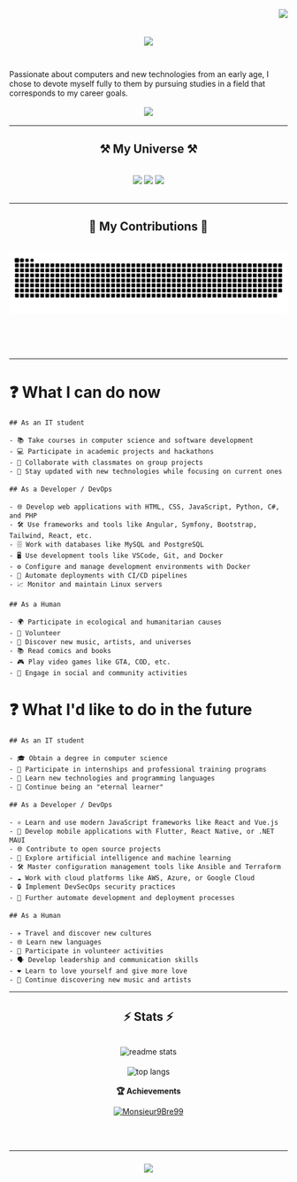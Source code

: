 
<img align="right" src="https://visitor-badge.laobi.icu/badge?page_id=Monsieur9Bre99.Monsieur9Bre99" />

<h1 align="center">
    <img src="https://readme-typing-svg.herokuapp.com/?font=Righteous&size=36&center=true&vCenter=true&width=500&height=70&duration=4000&lines=Hi+There!+👋;+I'm+Breroot!;&color=%24115e8e" />
</h1>

<br/>
    Passionate about computers and new technologies from an early age, I chose to devote myself fully to them by pursuing studies in a field that corresponds to my career goals.
 
<div align="center"> 
<br/>
<!--   <a href="mailto:" style="text-decoration: none;">
    <img src="https://img.shields.io/badge/Gmail-333333?style=for-the-badge&logo=gmail&logoColor=blue" />
  </a> &nbsp; -->
  <a href="https://tinyurl.com/sanbre/" target="_blank" style="text-decoration: none;">
    <img src="https://img.shields.io/badge/LinkedIn-0077B5?style=for-the-badge&logo=linkedin&logoColor=white" target="_blank" />
  </a>
</div>

 <hr/>
 
<h2 align="center">⚒️ My Universe ⚒️</h2>
<br/>
<div align="center">
    <!-- Langages -->
    <img src="https://skillicons.dev/icons?i=html,css,sass,javascript,python,php,md,cs" />
    <!-- Frameworks -->
    <img src="https://skillicons.dev/icons?i=nodejs,angular,symfony,bootstrap" />
    <!-- Outils -->
    <img src="https://skillicons.dev/icons?i=vscode,github,figma,tailwind,gitlab,codepen,git,linux,powershell,docker,wordpress,postgres,mysql,postman" /><br>
</div>

<br/>
<hr/>

<div align="center">
  <h2>🐍 My Contributions 🐍</h2>
  <br>
  <img alt="snake eating my contributions" src="https://raw.githubusercontent.com/Monsieur9Bre99/Monsieur9Bre99/output/github-contribution-grid-snake.svg" />
  
  <br/><br/><br/>
</div>
<hr/>


# ❓ What I can do now
```
## As an IT student

- 📚 Take courses in computer science and software development
- 💻 Participate in academic projects and hackathons
- 🤝 Collaborate with classmates on group projects
- 🔄 Stay updated with new technologies while focusing on current ones

## As a Developer / DevOps

- 🌐 Develop web applications with HTML, CSS, JavaScript, Python, C#, and PHP
- 🛠️ Use frameworks and tools like Angular, Symfony, Bootstrap, Tailwind, React, etc.
- 🗄️ Work with databases like MySQL and PostgreSQL
- 🖥️ Use development tools like VSCode, Git, and Docker
- ⚙️ Configure and manage development environments with Docker
- 🚀 Automate deployments with CI/CD pipelines
- 📈 Monitor and maintain Linux servers

## As a Human

- 🌍 Participate in ecological and humanitarian causes
- 🤲 Volunteer
- 🎵 Discover new music, artists, and universes
- 📚 Read comics and books
- 🎮 Play video games like GTA, COD, etc.
- 👫 Engage in social and community activities
```

# ❓ What I'd like to do in the future

```
## As an IT student

- 🎓 Obtain a degree in computer science
- 🏢 Participate in internships and professional training programs
- 📖 Learn new technologies and programming languages
- 🔄 Continue being an "eternal learner"

## As a Developer / DevOps

- ⚛️ Learn and use modern JavaScript frameworks like React and Vue.js
- 📱 Develop mobile applications with Flutter, React Native, or .NET MAUI
- 🌐 Contribute to open source projects
- 🤖 Explore artificial intelligence and machine learning
- 🛠️ Master configuration management tools like Ansible and Terraform
- ☁️ Work with cloud platforms like AWS, Azure, or Google Cloud
- 🔒 Implement DevSecOps security practices
- 🤖 Further automate development and deployment processes

## As a Human

- ✈️ Travel and discover new cultures
- 🌐 Learn new languages
- 🤲 Participate in volunteer activities
- 🗣️ Develop leadership and communication skills
- ❤ Learn to love yourself and give more love
- 🎵 Continue discovering new music and artists

```
<hr/>

<h2 align="center">⚡ Stats ⚡</h2>
<br>
<div align=center>
  <img width=390 src="https://github-readme-stats.vercel.app/api?username=Monsieur9Bre99&count_private=true&show_icons=true&theme=react&rank_icon=github&border_radius=10" alt="readme stats" />
<br><br>
  <img width=325 align="center" src="https://github-readme-stats.vercel.app/api/top-langs/?username=Monsieur9Bre99&hide=HTML&langs_count=8&layout=compact&theme=react&border_radius=10&size_weight=0.5&count_weight=0.5&exclude_repo=github-readme-stats" alt="top langs" />
<br><br>
 <summary><b>🏆 Achievements</b></summary>
<p align="center"> <a href="https://github.com/Monsieur9Bre99"><img src="https://github-profile-trophy.vercel.app/?username=Monsieur9Bre99&margin-w=5&theme=radical" alt="Monsieur9Bre99" /></a> </p>
</div>


<br/><br/>
<hr/>

<h3 align="center">
    <img src="https://readme-typing-svg.herokuapp.com/?font=Righteous&size=25&center=true&vCenter=true&width=500&height=70&duration=4000&lines=Thanks+for+visiting!+✌️;&color=%24115e8e" />
</h3>

<br/>

